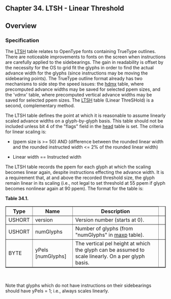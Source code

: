 <div xmlns="http://www.w3.org/1999/xhtml" role="" class="chapter"><div class="titlepage"><div><div><h2 class="title"><a name="chapter.LTSH"></a>Chapter 34. LTSH - Linear Threshold</h2></div></div></div><div role="fragment" class="section"><div class="titlepage"><div><div><h2 class="title" style="clear: both"><a name="idm383049812656"></a>Overview</h2></div></div></div><div role="specification" class="section"><div class="titlepage"><div><div><h3 class="title"><a name="section.34.1.1"></a>Specification</h3></div></div></div><p role="">The <a role="" class="link" href="chapter.LTSH.html" title="Chapter 34. LTSH - Linear Threshold">LTSH</a> table relates to OpenType
        fonts containing TrueType outlines. There are noticeable
        improvements to fonts on the screen when instructions are
        carefully applied to the sidebearings. The gain in readability
        is offset by the necessity for the OS to grid fit the glyphs
        in order to find the actual advance width for the glyphs
        (since instructions may be moving the sidebearing points). The
        TrueType outline format already has two mechanisms to side
        step the speed issues: the <a role="" class="link" href="chapter.hdmx.html" title="Chapter 32. hdmx - Horizontal Device Metrics">hdmx</a> table,
        where precomputed advance widths may be saved for selected
        ppem sizes, and the 'vdmx' table, where precomputed vertical
        advance widths may be saved for selected ppem sizes. The
        <a role="" class="link" href="chapter.LTSH.html" title="Chapter 34. LTSH - Linear Threshold">LTSH</a> table (Linear ThreSHold) is a second,
        complementary method.</p><p role="">The LTSH table defines the point at which it is
        reasonable to assume linearly scaled advance widths on a
        glyph-by-glyph basis. This table should not be included unless
        bit 4 of the "flags" field in the <a role="" class="link" href="chapter.head.html" title="Chapter 6. head - Font Header">head</a>
        table is set. The criteria for linear scaling is:</p><div role="" class="itemizedlist"><ul class="itemizedlist" style="list-style-type: disc; "><li role="" class="listitem"><p role="">(ppem size is &gt;= 50) AND (difference between the
              rounded linear width and the rounded instructed width
              &lt;= 2% of the rounded linear width)</p></li><li role="" class="listitem"><p role="">Linear width == Instructed width</p></li></ul></div><p role="">The LTSH table records the ppem for each glyph at which
          the scaling becomes linear again, despite instructions
          effecting the advance width. It is a requirement that, at
          and above the recorded threshold size, the glyph remain
          linear in its scaling (i.e., not legal to set threshold at
          55 ppem if glyph becomes nonlinear again at 90 ppem). The
          format for the table is:</p><div class="table"><a name="idm383049803904"></a><p class="title"><strong>Table 34.1. </strong></p><div class="table-contents"><table role="" class="table" border="1"><colgroup><col/><col/><col/><col/></colgroup><thead><tr><th role="">Type</th><th role="">Name</th><th role="">Description</th><td class="auto-generated"> </td></tr></thead><tbody><tr><td role="">USHORT</td><td role="">version</td><td role="">Version number (starts at 0).</td><td class="auto-generated"> </td></tr><tr><td role="">USHORT</td><td role="">numGlyphs</td><td role="">Number of glyphs (from "numGlyphs" in <a role="" class="link" href="chapter.maxp.html" title="Chapter 9. maxp - Maximum Profile">maxp</a>
              table).</td><td class="auto-generated"> </td></tr><tr><td role="">BYTE</td><td role="">yPels [numGlyphs]</td><td role="">The vertical pel height at which the glyph
              can be assumed to scale linearly. On a per glyph
              basis.</td><td class="auto-generated"> </td></tr></tbody></table></div></div><br class="table-break"/><p role="">Note that glyphs which do not have instructions on their
          sidebearings should have yPels = 1; i.e., always scales
          linearly.</p></div></div></div>